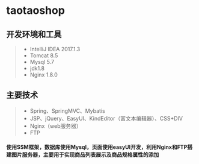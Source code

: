 # taotaoshop
## 开发环境和工具
> * IntelliJ IDEA 2017.1.3
> * Tomcat 8.5
> * Mysql 5.7
> * jdk1.8
> * Nginx 1.8.0
## 主要技术
> * Spring、SpringMVC、Mybatis
> * JSP、jQuery、EasyUI、KindEditor（富文本编辑器）、CSS+DIV
> * Nginx（web服务器）
> * FTP
#### 使用SSM框架，数据库使用Mysql，页面使用easyUI开发，利用Nginx和FTP搭建图片服务器，主要用于实现商品列表展示及商品规格属性的添加
